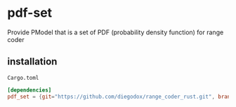 # pdf-set

Provide PModel that is a set of PDF (probability density function) for range coder

## installation

`Cargo.toml`

```toml
[dependencies]
pdf_set = {git="https://github.com/diegodox/range_coder_rust.git", branch="carry_less_without_freq_table"}
```
